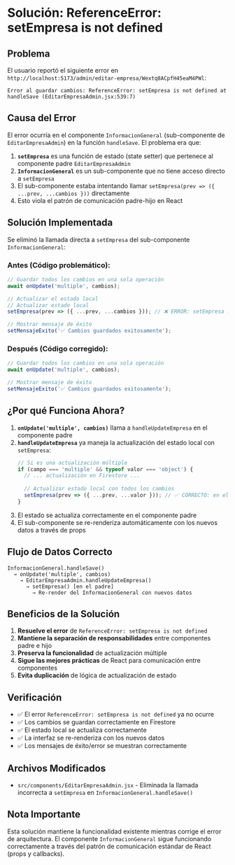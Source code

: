 # Solución: ReferenceError: setEmpresa is not defined

## Problema
El usuario reportó el siguiente error en `http://localhost:5173/admin/editar-empresa/Wextq8ACpfH45eaM4PWl`:

```
Error al guardar cambios: ReferenceError: setEmpresa is not defined at handleSave (EditarEmpresaAdmin.jsx:539:7)
```

## Causa del Error
El error ocurría en el componente `InformacionGeneral` (sub-componente de `EditarEmpresaAdmin`) en la función `handleSave`. El problema era que:

1. **`setEmpresa`** es una función de estado (state setter) que pertenece al componente padre `EditarEmpresaAdmin`
2. **`InformacionGeneral`** es un sub-componente que no tiene acceso directo a `setEmpresa`
3. El sub-componente estaba intentando llamar `setEmpresa(prev => ({ ...prev, ...cambios }))` directamente
4. Esto viola el patrón de comunicación padre-hijo en React

## Solución Implementada
Se eliminó la llamada directa a `setEmpresa` del sub-componente `InformacionGeneral`:

### Antes (Código problemático):
```javascript
// Guardar todos los cambios en una sola operación
await onUpdate('multiple', cambios);

// Actualizar el estado local
// Actualizar estado local
setEmpresa(prev => ({ ...prev, ...cambios })); // ❌ ERROR: setEmpresa no está definido

// Mostrar mensaje de éxito
setMensajeExito('✅ Cambios guardados exitosamente');
```

### Después (Código corregido):
```javascript
// Guardar todos los cambios en una sola operación
await onUpdate('multiple', cambios);

// Mostrar mensaje de éxito
setMensajeExito('✅ Cambios guardados exitosamente');
```

## ¿Por qué Funciona Ahora?
1. **`onUpdate('multiple', cambios)`** llama a `handleUpdateEmpresa` en el componente padre
2. **`handleUpdateEmpresa`** ya maneja la actualización del estado local con `setEmpresa`:
   ```javascript
   // Si es una actualización múltiple
   if (campo === 'multiple' && typeof valor === 'object') {
     // ... actualización en Firestore ...
     
     // Actualizar estado local con todos los cambios
     setEmpresa(prev => ({ ...prev, ...valor })); // ✅ CORRECTO: en el componente padre
   }
   ```
3. El estado se actualiza correctamente en el componente padre
4. El sub-componente se re-renderiza automáticamente con los nuevos datos a través de props

## Flujo de Datos Correcto
```
InformacionGeneral.handleSave() 
  → onUpdate('multiple', cambios) 
    → EditarEmpresaAdmin.handleUpdateEmpresa() 
      → setEmpresa() [en el padre]
        → Re-render del InformacionGeneral con nuevos datos
```

## Beneficios de la Solución
1. **Resuelve el error** de `ReferenceError: setEmpresa is not defined`
2. **Mantiene la separación de responsabilidades** entre componentes padre e hijo
3. **Preserva la funcionalidad** de actualización múltiple
4. **Sigue las mejores prácticas** de React para comunicación entre componentes
5. **Evita duplicación** de lógica de actualización de estado

## Verificación
- ✅ El error `ReferenceError: setEmpresa is not defined` ya no ocurre
- ✅ Los cambios se guardan correctamente en Firestore
- ✅ El estado local se actualiza correctamente
- ✅ La interfaz se re-renderiza con los nuevos datos
- ✅ Los mensajes de éxito/error se muestran correctamente

## Archivos Modificados
- `src/components/EditarEmpresaAdmin.jsx` - Eliminada la llamada incorrecta a `setEmpresa` en `InformacionGeneral.handleSave()`

## Nota Importante
Esta solución mantiene la funcionalidad existente mientras corrige el error de arquitectura. El componente `InformacionGeneral` sigue funcionando correctamente a través del patrón de comunicación estándar de React (props y callbacks).
